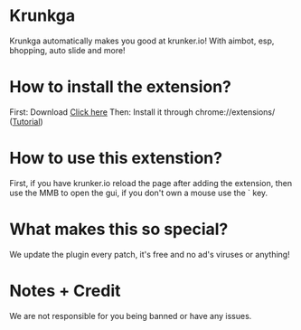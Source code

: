 # Krunkga
Krunkga automatically makes you good at krunker.io! With aimbot, esp, bhopping, auto slide and more!

# How to install the extension?
First: Download [Click here](https://github.com/iiGozo/krunkga/releases/download/1.0.0/Krunkga.zip)
Then: Install it through chrome://extensions/ ([Tutorial](https://www.youtube.com/watch?v=hIRX1dpfqHc))


# How to use this extenstion?
First, if you have krunker.io reload the page after adding the extension, then use the MMB to open the gui, if you don't own a mouse use the \` key.
# What makes this so special?
We update the plugin every patch, it's free and no ad's viruses or anything!
# Notes + Credit
We are not responsible for you being banned or have any issues. 
